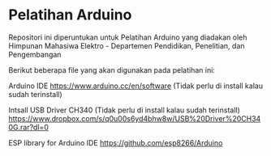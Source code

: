 # Pelatihan Arduino
Repositori ini diperuntukan untuk Pelatihan Arduino yang diadakan oleh Himpunan Mahasiwa Elektro - Departemen Pendidikan, Penelitian, dan Pengembangan

Berikut beberapa file yang akan digunakan pada pelatihan ini:

Arduino IDE
https://www.arduino.cc/en/software (Tidak perlu di install kalau sudah terinstall)

Intsall USB Driver CH340 (Tidak perlu di install kalau sudah terinstall)
https://www.dropbox.com/s/q0u00s6yd4bhw8w/USB%20Driver%20CH340G.rar?dl=0

ESP library for Arduino IDE 
https://github.com/esp8266/Arduino
